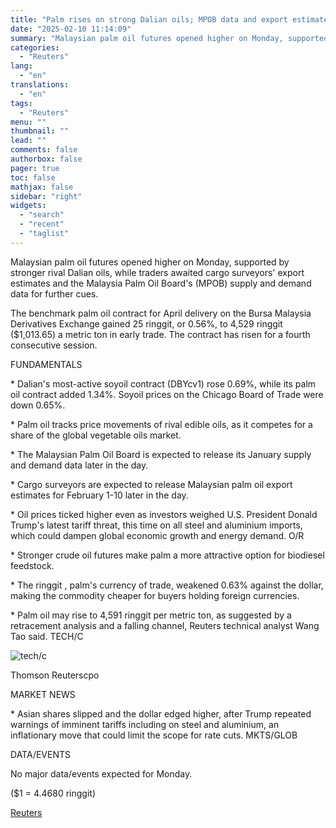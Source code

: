```yaml
---
title: "Palm rises on strong Dalian oils; MPOB data and export estimates in focus"
date: "2025-02-10 11:14:09"
summary: "Malaysian palm oil futures opened higher on Monday, supported by stronger rival Dalian oils, while traders awaited cargo surveyors' export estimates and the Malaysia Palm Oil Board's (MPOB) supply and demand data for further cues. The benchmark palm oil contract for April delivery on the Bursa Malaysia Derivatives Exchange gained..."
categories:
  - "Reuters"
lang:
  - "en"
translations:
  - "en"
tags:
  - "Reuters"
menu: ""
thumbnail: ""
lead: ""
comments: false
authorbox: false
pager: true
toc: false
mathjax: false
sidebar: "right"
widgets:
  - "search"
  - "recent"
  - "taglist"
---
```


Malaysian palm oil futures opened higher on Monday, supported by stronger rival Dalian oils, while traders awaited cargo surveyors' export estimates and the Malaysia Palm Oil Board's (MPOB) supply and demand data for further cues.

The benchmark palm oil contract for April delivery on the Bursa Malaysia Derivatives Exchange gained 25 ringgit, or 0.56%, to 4,529 ringgit ($1,013.65) a metric ton in early trade. The contract has risen for a fourth consecutive session.

FUNDAMENTALS

\* Dalian's most-active soyoil contract (DBYcv1) rose 0.69%, while its palm oil contract added 1.34%. Soyoil prices on the Chicago Board of Trade were down 0.65%.

\* Palm oil tracks price movements of rival edible oils, as it competes for a share of the global vegetable oils market.

\* The Malaysian Palm Oil Board is expected to release its January supply and demand data later in the day.

\* Cargo surveyors are expected to release Malaysian palm oil export estimates for February 1-10 later in the day.

\* Oil prices ticked higher even as investors weighed U.S. President Donald Trump's latest tariff threat, this time on all steel and aluminium imports, which could dampen global economic growth and energy demand. O/R

\* Stronger crude oil futures make palm a more attractive option for biodiesel feedstock.

\* The ringgit , palm's currency of trade, weakened 0.63% against the dollar, making the commodity cheaper for buyers holding foreign currencies.

\* Palm oil may rise to 4,591 ringgit per metric ton, as suggested by a retracement analysis and a falling channel, Reuters technical analyst Wang Tao said. TECH/C

![tech/c](https://s3.tradingview.com/news/image/tag:reuters.com,2025:newsml_L1N3P102L-7c4278ef7d819ee10c8ed460784ca005-resized.jpeg)

Thomson Reuterscpo



MARKET NEWS

\* Asian shares slipped and the dollar edged higher, after Trump repeated warnings of imminent tariffs including on steel and aluminium, an inflationary move that could limit the scope for rate cuts. MKTS/GLOB

DATA/EVENTS

No major data/events expected for Monday.

($1 = 4.4680 ringgit)

[Reuters](https://www.tradingview.com/news/reuters.com,2025:newsml_L1N3P102L:0-palm-rises-on-strong-dalian-oils-mpob-data-and-export-estimates-in-focus/)
